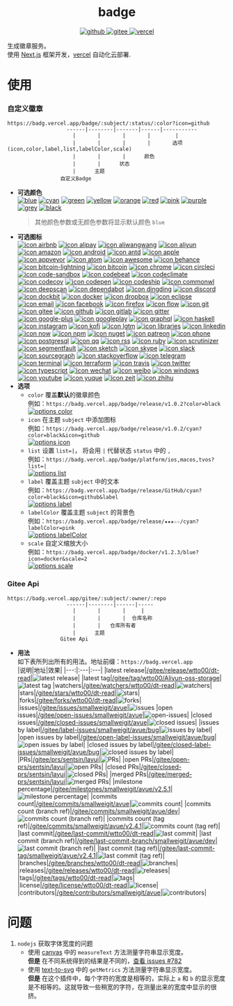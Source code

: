 <center>
  <h1>badge</h1>
<p>
  <a href="https://github.com/wtto00/badge" aria-label="github" target="_blank">
    <img src="https://badg.vercel.app/badge/release/GitHub/black?icon=github&label&scale=1.2" alt="github" />
  </a>
  <a href="https://gitee.com/wtto00/badge" aria-label="gitee" target="_black">
    <img src="https://badg.vercel.app/badge/release/Gitee/orange?icon=gitee&label&scale=1.2" alt="gitee" />
  </a>
  <a a href="https://badg.vercel.app" aria-label="vercel" target="_blank">
    <img src="https://badg.vercel.app/badge/icon/My Site/cyan?icon=badg&label&scale=1.2" alt="vercel" />
  </a>
</p>
</center>

生成徽章服务。  
使用 [Next.js](https://nextjs.org/) 框架开发，[vercel](https://vercel.com/) 自动化云部署.

# 使用

### 自定义徽章

```
https://badg.vercel.app/badge/:subject/:status/:color?icon=github
                   ------|--------|-------|------|-----------
                     |       |       |       |        |
                     |       |       |       |       选项(icon,color,label,list,labelColor,scale)
                     |       |       |      颜色
                     |       |      状态
                     |      主题
                 自定义Badge
```

- **可选颜色**  
  [![blue](https://badg.vercel.app/badge/color/blue/blue 'color blue')](https://badg.vercel.app/badge/color/blue/blue) [![cyan](https://badg.vercel.app/badge/color/cyan/cyan 'color cyan')](https://badg.vercel.app/badge/color/cyan/cyan) [![green](https://badg.vercel.app/badge/color/green/green 'color green')](https://badg.vercel.app/badge/color/green/green) [![yellow](https://badg.vercel.app/badge/color/yellow/yellow 'color yellow')](https://badg.vercel.app/badge/color/yellow/yellow) [![orange](https://badg.vercel.app/badge/color/orange/orange 'color orange')](https://badg.vercel.app/badge/color/orange/orange) [![red](https://badg.vercel.app/badge/color/red/red 'color red')](https://badg.vercel.app/badge/color/red/red) [![pink](https://badg.vercel.app/badge/color/pink/pink 'color pink')](https://badg.vercel.app/badge/color/pink/pink) [![purple](https://badg.vercel.app/badge/color/purple/purple 'color purple')](https://badg.vercel.app/badge/color/purple/purple) [![grey](https://badg.vercel.app/badge/color/grey/grey 'color grey')](https://badg.vercel.app/badge/color/grey/grey) [![black](https://badg.vercel.app/badge/color/black/black 'color black')](https://badg.vercel.app/badge/color/black/black)
  > 其他颜色参数或无颜色参数将显示默认颜色 `blue`
- **可选图标**  
  [![icon airbnb](https://badg.vercel.app/badge/icon/airbnb?icon=airbnb&label 'icon airbnb')](https://badg.vercel.app/badge/icon/airbnb?icon=airbnb&label) [![icon alipay](https://badg.vercel.app/badge/icon/alipay?icon=alipay&label 'icon alipay')](https://badg.vercel.app/badge/icon/alipay?icon=alipay&label) [![icon aliwangwang](https://badg.vercel.app/badge/icon/aliwangwang?icon=aliwangwang&label 'icon aliwangwang')](https://badg.vercel.app/badge/icon/aliwangwang?icon=aliwangwang&label) [![icon aliyun](https://badg.vercel.app/badge/icon/aliyun?icon=aliyun&label 'icon aliyun')](https://badg.vercel.app/badge/icon/aliyun?icon=aliyun&label) [![icon amazon](https://badg.vercel.app/badge/icon/amazon?icon=amazon&label 'icon amazon')](https://badg.vercel.app/badge/icon/amazon?icon=amazon&label) [![icon android](https://badg.vercel.app/badge/icon/android?icon=android&label 'icon android')](https://badg.vercel.app/badge/icon/android?icon=android&label) [![icon antd](https://badg.vercel.app/badge/icon/antd?icon=antd&label 'icon antd')](https://badg.vercel.app/badge/icon/antd?icon=antd&label) [![icon apple](https://badg.vercel.app/badge/icon/apple?icon=apple&label 'icon apple')](https://badg.vercel.app/badge/icon/apple?icon=apple&label) [![icon appveyor](https://badg.vercel.app/badge/icon/appveyor?icon=appveyor&label 'icon appveyor')](https://badg.vercel.app/badge/icon/appveyor?icon=appveyor&label) [![icon atom](https://badg.vercel.app/badge/icon/atom?icon=atom&label 'icon atom')](https://badg.vercel.app/badge/icon/atom?icon=atom&label) [![icon awesome](https://badg.vercel.app/badge/icon/awesome?icon=awesome&label 'icon awesome')](https://badg.vercel.app/badge/icon/awesome?icon=awesome&label) [![icon behance](https://badg.vercel.app/badge/icon/behance?icon=behance&label 'icon behance')](https://badg.vercel.app/badge/icon/behance?icon=behance&label) [![icon bitcoin-lightning](https://badg.vercel.app/badge/icon/bitcoin-lightning?icon=bitcoin-lightning&label 'icon bitcoin-lightning')](https://badg.vercel.app/badge/icon/bitcoin-lightning?icon=bitcoin-lightning&label) [![icon bitcoin](https://badg.vercel.app/badge/icon/bitcoin?icon=bitcoin&label 'icon bitcoin')](https://badg.vercel.app/badge/icon/bitcoin?icon=bitcoin&label) [![icon chrome](https://badg.vercel.app/badge/icon/chrome?icon=chrome&label 'icon chrome')](https://badg.vercel.app/badge/icon/chrome?icon=chrome&label) [![icon circleci](https://badg.vercel.app/badge/icon/circleci?icon=circleci&label 'icon circleci')](https://badg.vercel.app/badge/icon/circleci?icon=circleci&label) [![icon code-sandbox](https://badg.vercel.app/badge/icon/code-sandbox?icon=code-sandbox&label 'icon code-sandbox')](https://badg.vercel.app/badge/icon/code-sandbox?icon=code-sandbox&label) [![icon codebeat](https://badg.vercel.app/badge/icon/codebeat?icon=codebeat&label 'icon codebeat')](https://badg.vercel.app/badge/icon/codebeat?icon=codebeat&label) [![icon codeclimate](https://badg.vercel.app/badge/icon/codeclimate?icon=codeclimate&label 'icon codeclimate')](https://badg.vercel.app/badge/icon/codeclimate?icon=codeclimate&label) [![icon codecov](https://badg.vercel.app/badge/icon/codecov?icon=codecov&label 'icon codecov')](https://badg.vercel.app/badge/icon/codecov?icon=codecov&label) [![icon codepen](https://badg.vercel.app/badge/icon/codepen?icon=codepen&label 'icon codepen')](https://badg.vercel.app/badge/icon/codepen?icon=codepen&label) [![icon codeship](https://badg.vercel.app/badge/icon/codeship?icon=codeship&label 'icon codeship')](https://badg.vercel.app/badge/icon/codeship?icon=codeship&label) [![icon commonwl](https://badg.vercel.app/badge/icon/commonwl?icon=commonwl&label 'icon commonwl')](https://badg.vercel.app/badge/icon/commonwl?icon=commonwl&label) [![icon deepscan](https://badg.vercel.app/badge/icon/deepscan?icon=deepscan&label 'icon deepscan')](https://badg.vercel.app/badge/icon/deepscan?icon=deepscan&label) [![icon dependabot](https://badg.vercel.app/badge/icon/dependabot?icon=dependabot&label 'icon dependabot')](https://badg.vercel.app/badge/icon/dependabot?icon=dependabot&label) [![icon dingding](https://badg.vercel.app/badge/icon/dingding?icon=dingding&label 'icon dingding')](https://badg.vercel.app/badge/icon/dingding?icon=dingding&label) [![icon discord](https://badg.vercel.app/badge/icon/discord?icon=discord&label 'icon discord')](https://badg.vercel.app/badge/icon/discord?icon=discord&label) [![icon dockbit](https://badg.vercel.app/badge/icon/dockbit?icon=dockbit&label 'icon dockbit')](https://badg.vercel.app/badge/icon/dockbit?icon=dockbit&label) [![icon docker](https://badg.vercel.app/badge/icon/docker?icon=docker&label 'icon docker')](https://badg.vercel.app/badge/icon/docker?icon=docker&label) [![icon dropbox](https://badg.vercel.app/badge/icon/dropbox?icon=dropbox&label 'icon dropbox')](https://badg.vercel.app/badge/icon/dropbox?icon=dropbox&label) [![icon eclipse](https://badg.vercel.app/badge/icon/eclipse?icon=eclipse&label 'icon eclipse')](https://badg.vercel.app/badge/icon/eclipse?icon=eclipse&label) [![icon email](https://badg.vercel.app/badge/icon/email?icon=email&label 'icon email')](https://badg.vercel.app/badge/icon/email?icon=email&label) [![icon facebook](https://badg.vercel.app/badge/icon/facebook?icon=facebook&label 'icon facebook')](https://badg.vercel.app/badge/icon/facebook?icon=facebook&label) [![icon firefox](https://badg.vercel.app/badge/icon/firefox?icon=firefox&label 'icon firefox')](https://badg.vercel.app/badge/icon/firefox?icon=firefox&label) [![icon flow](https://badg.vercel.app/badge/icon/flow?icon=flow&label 'icon flow')](https://badg.vercel.app/badge/icon/flow?icon=flow&label) [![icon git](https://badg.vercel.app/badge/icon/git?icon=git&label 'icon git')](https://badg.vercel.app/badge/icon/git?icon=git&label) [![icon gitee](https://badg.vercel.app/badge/icon/gitee?icon=gitee&label 'icon gitee')](https://badg.vercel.app/badge/icon/gitee?icon=gitee&label) [![icon github](https://badg.vercel.app/badge/icon/github?icon=github&label 'icon github')](https://badg.vercel.app/badge/icon/github?icon=github&label) [![icon gitlab](https://badg.vercel.app/badge/icon/gitlab?icon=gitlab&label 'icon gitlab')](https://badg.vercel.app/badge/icon/gitlab?icon=gitlab&label) [![icon gitter](https://badg.vercel.app/badge/icon/gitter?icon=gitter&label 'icon gitter')](https://badg.vercel.app/badge/icon/gitter?icon=gitter&label) [![icon google-plus](https://badg.vercel.app/badge/icon/google-plus?icon=google-plus&label 'icon google-plus')](https://badg.vercel.app/badge/icon/google-plus?icon=google-plus&label) [![icon googleplay](https://badg.vercel.app/badge/icon/googleplay?icon=googleplay&label 'icon googleplay')](https://badg.vercel.app/badge/icon/googleplay?icon=googleplay&label) [![icon graphql](https://badg.vercel.app/badge/icon/graphql?icon=graphql&label 'icon graphql')](https://badg.vercel.app/badge/icon/graphql?icon=graphql&label) [![icon haskell](https://badg.vercel.app/badge/icon/haskell?icon=haskell&label 'icon haskell')](https://badg.vercel.app/badge/icon/haskell?icon=haskell&label) [![icon instagram](https://badg.vercel.app/badge/icon/instagram?icon=instagram&label 'icon instagram')](https://badg.vercel.app/badge/icon/instagram?icon=instagram&label) [![icon kofi](https://badg.vercel.app/badge/icon/kofi?icon=kofi&label 'icon kofi')](https://badg.vercel.app/badge/icon/kofi?icon=kofi&label) [![icon lgtm](https://badg.vercel.app/badge/icon/lgtm?icon=lgtm&label 'icon lgtm')](https://badg.vercel.app/badge/icon/lgtm?icon=lgtm&label) [![icon libraries](https://badg.vercel.app/badge/icon/libraries?icon=libraries&label 'icon libraries')](https://badg.vercel.app/badge/icon/libraries?icon=libraries&label) [![icon linkedin](https://badg.vercel.app/badge/icon/linkedin?icon=linkedin&label 'icon linkedin')](https://badg.vercel.app/badge/icon/linkedin?icon=linkedin&label) [![icon now](https://badg.vercel.app/badge/icon/now?icon=now&label 'icon now')](https://badg.vercel.app/badge/icon/now?icon=now&label) [![icon npm](https://badg.vercel.app/badge/icon/npm?icon=npm&label 'icon npm')](https://badg.vercel.app/badge/icon/npm?icon=npm&label) [![icon nuget](https://badg.vercel.app/badge/icon/nuget?icon=nuget&label 'icon nuget')](https://badg.vercel.app/badge/icon/nuget?icon=nuget&label) [![icon patreon](https://badg.vercel.app/badge/icon/patreon?icon=patreon&label 'icon patreon')](https://badg.vercel.app/badge/icon/patreon?icon=patreon&label) [![icon phone](https://badg.vercel.app/badge/icon/phone?icon=phone&label 'icon phone')](https://badg.vercel.app/badge/icon/phone?icon=phone&label) [![icon postgresql](https://badg.vercel.app/badge/icon/postgresql?icon=postgresql&label 'icon postgresql')](https://badg.vercel.app/badge/icon/postgresql?icon=postgresql&label) [![icon qq](https://badg.vercel.app/badge/icon/qq?icon=qq&label 'icon qq')](https://badg.vercel.app/badge/icon/qq?icon=qq&label) [![icon rss](https://badg.vercel.app/badge/icon/rss?icon=rss&label 'icon rss')](https://badg.vercel.app/badge/icon/rss?icon=rss&label) [![icon ruby](https://badg.vercel.app/badge/icon/ruby?icon=ruby&label 'icon ruby')](https://badg.vercel.app/badge/icon/ruby?icon=ruby&label) [![icon scrutinizer](https://badg.vercel.app/badge/icon/scrutinizer?icon=scrutinizer&label 'icon scrutinizer')](https://badg.vercel.app/badge/icon/scrutinizer?icon=scrutinizer&label) [![icon segmentfault](https://badg.vercel.app/badge/icon/segmentfault?icon=segmentfault&label 'icon segmentfault')](https://badg.vercel.app/badge/icon/segmentfault?icon=segmentfault&label) [![icon sketch](https://badg.vercel.app/badge/icon/sketch?icon=sketch&label 'icon sketch')](https://badg.vercel.app/badge/icon/sketch?icon=sketch&label) [![icon skype](https://badg.vercel.app/badge/icon/skype?icon=skype&label 'icon skype')](https://badg.vercel.app/badge/icon/skype?icon=skype&label) [![icon slack](https://badg.vercel.app/badge/icon/slack?icon=slack&label 'icon slack')](https://badg.vercel.app/badge/icon/slack?icon=slack&label) [![icon sourcegraph](https://badg.vercel.app/badge/icon/sourcegraph?icon=sourcegraph&label 'icon sourcegraph')](https://badg.vercel.app/badge/icon/sourcegraph?icon=sourcegraph&label) [![icon stackoverflow](https://badg.vercel.app/badge/icon/stackoverflow?icon=stackoverflow&label 'icon stackoverflow')](https://badg.vercel.app/badge/icon/stackoverflow?icon=stackoverflow&label) [![icon telegram](https://badg.vercel.app/badge/icon/telegram?icon=telegram&label 'icon telegram')](https://badg.vercel.app/badge/icon/telegram?icon=telegram&label) [![icon terminal](https://badg.vercel.app/badge/icon/terminal?icon=terminal&label 'icon terminal')](https://badg.vercel.app/badge/icon/terminal?icon=terminal&label) [![icon terraform](https://badg.vercel.app/badge/icon/terraform?icon=terraform&label 'icon terraform')](https://badg.vercel.app/badge/icon/terraform?icon=terraform&label) [![icon travis](https://badg.vercel.app/badge/icon/travis?icon=travis&label 'icon travis')](https://badg.vercel.app/badge/icon/travis?icon=travis&label) [![icon twitter](https://badg.vercel.app/badge/icon/twitter?icon=twitter&label 'icon twitter')](https://badg.vercel.app/badge/icon/twitter?icon=twitter&label) [![icon typescript](https://badg.vercel.app/badge/icon/typescript?icon=typescript&label 'icon typescript')](https://badg.vercel.app/badge/icon/typescript?icon=typescript&label) [![icon wechat](https://badg.vercel.app/badge/icon/wechat?icon=wechat&label 'icon wechat')](https://badg.vercel.app/badge/icon/wechat?icon=wechat&label) [![icon weibo](https://badg.vercel.app/badge/icon/weibo?icon=weibo&label 'icon weibo')](https://badg.vercel.app/badge/icon/weibo?icon=weibo&label) [![icon windows](https://badg.vercel.app/badge/icon/windows?icon=windows&label 'icon windows')](https://badg.vercel.app/badge/icon/windows?icon=windows&label) [![icon youtube](https://badg.vercel.app/badge/icon/youtube?icon=youtube&label 'icon youtube')](https://badg.vercel.app/badge/icon/youtube?icon=youtube&label) [![icon yuque](https://badg.vercel.app/badge/icon/yuque?icon=yuque&label 'icon yuque')](https://badg.vercel.app/badge/icon/yuque?icon=yuque&label) [![icon zeit](https://badg.vercel.app/badge/icon/zeit?icon=zeit&label 'icon zeit')](https://badg.vercel.app/badge/icon/zeit?icon=zeit&label) [![icon zhihu](https://badg.vercel.app/badge/icon/zhihu?icon=zhihu&label 'icon zhihu')](https://badg.vercel.app/badge/icon/zhihu?icon=zhihu&label)
- **选项**
  - `color` 覆盖**默认**的徽章颜色  
    例如：`https://badg.vercel.app/badge/release/v1.0.2?color=black`  
    [![options color](https://badg.vercel.app/badge/release/v1.0.2?color=black 'options color')](https://badg.vercel.app/badge/release/v1.0.2?color=black)
  - `icon` 在主题 `subject` 中添加图标  
    例如：`https://badg.vercel.app/badge/release/v1.0.2/cyan?color=black&icon=github`  
    [![options icon](https://badg.vercel.app/badge/release/v1.0.2/cyan?color=black&icon=github 'options icon')](https://badg.vercel.app/badge/release/v1.0.2/cyan?color=black&icon=github)
  - `list` 设置 `list=|`， 将会用 `|` 代替状态 `status` 中的 `,`  
    例如：`https://badg.vercel.app/badge/platform/ios,macos,tvos?list=|`  
    [![options list](https://badg.vercel.app/badge/platform/ios,macos,tvos?list=| 'options label')](https://badg.vercel.app/badge/platform/ios,macos,tvos?list=|)
  - `label` 覆盖主题 `subject` 中的文本  
    例如：`https://badg.vercel.app/badge/release/GitHub/cyan?color=black&icon=github&label`  
    [![options label](https://badg.vercel.app/badge/release/GitHub/cyan?color=black&icon=github&label 'options label')](https://badg.vercel.app/badge/icon/GitHub/cyan?color=black&icon=github&label)
  - `labelColor` 覆盖主题 `subject` 的背景色  
    例如：`https://badg.vercel.app/badge/release/★★★☆☆/cyan?labelColor=pink`  
    [![options labelColor](https://badg.vercel.app/badge/release/★★★☆☆/cyan?labelColor=pink 'options labelColor')](https://badg.vercel.app/badge/release/★★★☆☆/cyan?labelColor=pink)
  - `scale` 自定义缩放大小  
    例如：`https://badg.vercel.app/badge/docker/v1.2.3/blue?icon=docker&scale=2`  
    [![options scale](https://badg.vercel.app/badge/docker/v1.2.3/blue?icon=docker&scale=2 'options scale')](https://badg.vercel.app/badge/docker/v1.2.3/blue?icon=docker&scale=2)

### Gitee Api

```
https://badg.vercel.app/gitee/:subject/:owner/:repo
                   ------|--------|------|-----
                     |       |       |     |
                     |       |       |  仓库名称
                     |       |   仓库所有者
                     |      主题
                 Gitee Api
```

- **用法**  
  如下表所列出所有的用法。地址前缀：`https://badg.vercel.app`  
  |说明|地址|效果|
  |---:|:---|:---|
  |latest release|[/gitee/release/wtto00/dt-read](https://badg.vercel.app/gitee/release/wtto00/dt-read)|![latest release](https://badg.vercel.app/gitee/release/wtto00/dt-read 'latest release')|
  |latest tag|[/gitee/tag/wtto00/Aliyun-oss-storage](https://badg.vercel.app/gitee/tag/wtto00/Aliyun-oss-storage)|![latest tag](https://badg.vercel.app/gitee/tag/wtto00/Aliyun-oss-storage 'latest tag')
  |watchers|[/gitee/watchers/wtto00/dt-read](https://badg.vercel.app/gitee/watchers/wtto00/dt-read)|![watchers](https://badg.vercel.app/gitee/watchers/wtto00/dt-read 'watchers')|
  |stars|[/gitee/stars/wtto00/dt-read](https://badg.vercel.app/gitee/stars/wtto00/dt-read)|![stars](https://badg.vercel.app/gitee/stars/wtto00/dt-read 'stars')|
  |forks|[/gitee/forks/wtto00/dt-read](https://badg.vercel.app/gitee/forks/wtto00/dt-read)|![forks](https://badg.vercel.app/gitee/forks/wtto00/dt-read 'forks')|
  |issues|[/gitee/issues/smallweigit/avue](https://badg.vercel.app/gitee/issues/smallweigit/avue)|![issues](https://badg.vercel.app/gitee/issues/smallweigit/avue 'issues')
  |open issues|[/gitee/open-issues/smallweigit/avue](https://badg.vercel.app/gitee/open-issues/smallweigit/avue)|![open-issues](https://badg.vercel.app/gitee/open-issues/smallweigit/avue 'open-issues')|
  |closed issues|[/gitee/closed-issues/smallweigit/avue](https://badg.vercel.app/gitee/closed-issues/smallweigit/avue)|![closed issues](https://badg.vercel.app/gitee/closed-issues/smallweigit/avue 'closed issues')|
  |issues by label|[/gitee/label-issues/smallweigit/avue/bug](https://badg.vercel.app/gitee/label-issues/smallweigit/avue/bug)|![issues by label](https://badg.vercel.app/gitee/label-issues/smallweigit/avue/bug 'issues by label')|
  |open issues by label|[/gitee/open-label-issues/smallweigit/avue/bug](https://badg.vercel.app/gitee/open-label-issues/smallweigit/avue/bug)|![open issues by label](https://badg.vercel.app/gitee/open-label-issues/smallweigit/avue/bug 'open issues by label')|
  |closed issues by label|[/gitee/closed-label-issues/smallweigit/avue/bug](https://badg.vercel.app/gitee/closed-label-issues/smallweigit/avue/bug)|![closed issues by label](https://badg.vercel.app/gitee/closed-label-issues/smallweigit/avue/bug 'closed issues by label')|
  |PRs|[/gitee/prs/sentsin/layui](https://badg.vercel.app/gitee/prs/sentsin/layui)|![PRs](https://badg.vercel.app/gitee/prs/sentsin/layui 'PRs')|
  |open PRs|[/gitee/open-prs/sentsin/layui](https://badg.vercel.app/gitee/open-prs/sentsin/layui)|![open PRs](https://badg.vercel.app/gitee/open-prs/sentsin/layui 'open PRs')|
  |closed PRs|[/gitee/closed-prs/sentsin/layui](https://badg.vercel.app/gitee/closed-prs/sentsin/layui)|![closed PRs](https://badg.vercel.app/gitee/closed-prs/sentsin/layui 'closed PRs')|
  |merged PRs|[/gitee/merged-prs/sentsin/layui](https://badg.vercel.app/gitee/merged-prs/sentsin/layui)|![merged PRs](https://badg.vercel.app/gitee/merged-prs/sentsin/layui 'merged PRs')|
  |milestone percentage|[/gitee/milestones/smallweigit/avue/v2.5.1](https://badg.vercel.app/gitee/milestones/smallweigit/avue/v2.5.1)|![milestone percentage](https://badg.vercel.app/gitee/milestones/smallweigit/avue/v2.5.1 'milestone percentage')|
  |commits count|[/gitee/commits/smallweigit/avue](https://badg.vercel.app/gitee/commits/smallweigit/avue)|![commits count](https://badg.vercel.app/gitee/commits/smallweigit/avue 'commits count')|
  |commits count (branch ref)|[/gitee/commits/smallweigit/avue/dev](https://badg.vercel.app/gitee/commits/smallweigit/avue/dev)|![commits count (branch ref)](https://badg.vercel.app/gitee/commits/smallweigit/avue/dev 'commits count (branch ref)')|
  |commits count (tag ref)|[/gitee/commits/smallweigit/avue/v2.4.1](https://badg.vercel.app/gitee/commits/smallweigit/avue/v2.4.1)|![commits count (tag ref)](https://badg.vercel.app/gitee/commits/smallweigit/avue/v2.4.1 'commits count (tag ref)')|
  |last commit|[/gitee/last-commit/wtto00/dt-read](https://badg.vercel.app/gitee/last-commit/wtto00/dt-read)|![last commit](https://badg.vercel.app/gitee/last-commit/wtto00/dt-read 'last commit')|
  |last commit (branch ref)|[/gitee/last-commit-branch/smallweigit/avue/dev](https://badg.vercel.app/gitee/last-commit-branch/smallweigit/avue/dev)|![last commit (branch ref)](https://badg.vercel.app/gitee/last-commit-branch/smallweigit/avue/dev 'last commit (branch ref)')|
  |last commit (tag ref)|[/gitee/last-commit-tag/smallweigit/avue/v2.4.1](https://badg.vercel.app/gitee/last-commit-tag/smallweigit/avue/v2.4.1)|![last commit (tag ref)](https://badg.vercel.app/gitee/last-commit-tag/smallweigit/avue/v2.4.1 'last commit (tag ref)')|
  |branches|[/gitee/branches/wtto00/dt-read](https://badg.vercel.app/gitee/branches/wtto00/dt-read)|![branches](https://badg.vercel.app/gitee/branches/wtto00/dt-read 'branches')|
  |releases|[/gitee/releases/wtto00/dt-read](https://badg.vercel.app/gitee/releases/wtto00/dt-read)|![releases](https://badg.vercel.app/gitee/releases/wtto00/dt-read 'releases')|
  |tags|[/gitee/tags/wtto00/dt-read](https://badg.vercel.app/gitee/tags/wtto00/dt-read)|![tags](https://badg.vercel.app/gitee/tags/wtto00/dt-read 'tags')|
  |license|[/gitee/license/wtto00/dt-read](https://badg.vercel.app/gitee/license/wtto00/dt-read)|![license](https://badg.vercel.app/gitee/license/wtto00/dt-read 'license')|
  |contributors|[/gitee/contributors/smallweigit/avue](https://badg.vercel.app/gitee/contributors/smallweigit/avue)|![contributors](https://badg.vercel.app/gitee/contributors/smallweigit/avue 'contributors')|

# 问题

1. `nodejs` 获取字体宽度的问题
   - 使用 [canvas](https://www.npmjs.com/package/canvas#quick-example) 中的 `measureText` 方法测量字符串显示宽度。  
     **但是** 在不同系统得到的结果是不同的，[查看 issues #782](https://github.com/Automattic/node-canvas/issues/782)
   - 使用 [text-to-svg](https://www.npmjs.com/package/text-to-svg#texttosvggetmetricstext-option--) 中的 `getMetrics` 方法测量字符串显示宽度。  
     **但是** 在这个插件中，每个字符的宽度是相等的，实际上 `a` 和 `b` 的显示宽度是不相等的。这就导致一些稍宽的字符，在测量出来的宽度中显示的很挤。

